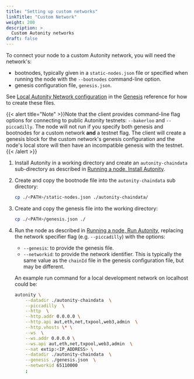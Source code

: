 ```yaml
---
title: "Setting up custom networks"
linkTitle: "Custom Network"
weight: 200
description: >
  Custom Autonity networks
draft: false
---
```


To connect your node to a custom Autonity network, you will need the network's:
  - bootnodes, typically given in a  `static-nodes.json` file or specified when running the node with the `--bootnodes` command-line option.
  - genesis configuration file,  `genesis.json`.

  See [Local Autonity Network configuration](/reference/genesis/#local-autonity-network-configuration) in the [Genesis](/reference/genesis/) reference for how to create these files.

{{< alert title="Note" >}}Note that the client provides command-line flag options for connecting to public Autonity testnets: `--bakerloo` and `--piccadilly`. The node will not run if you specify both genesis and bootnodes for a custom network **and** a testnet flag. The client will create a genesis block for the custom network's genesis configuration and the node's local store will then have an incompatible genesis with the testnet.{{< /alert >}}

1. Install Autonity in a working directory and create an `autonity-chaindata` sub-directory as described in [Running a node, Install Autonity](/node-operators/install-aut/).

2. Create and copy the bootnode file into the `autonity-chaindata` sub directory:

	```bash
	cp ./<PATH>/static-nodes.json ./autonity-chaindata/
    ```

3. Create and copy the genesis file into the working directory:

	```bash
	cp ./<PATH>/genesis.json ./
    ```
4. Run the node as described in [Running a node, Run Autonity](/node-operators/run-aut/), replacing the network specifier flag (e.g. `--piccadilly`) with the options:
	- `--genesis`: to provide the genesis file.
	- `--networkid`: to provide the network identifier. This is typically the same value as the `chainId` file in the genesis configuration file, but may be different.

	An example run command for a local development network on localhost could be:
	
	```bash
	autonity \
	    --datadir ./autonity-chaindata  \
	    --piccadilly  \
	    --http  \
	    --http.addr 0.0.0.0 \
	    --http.api aut,eth,net,txpool,web3,admin  \
	    --http.vhosts \* \
	    --ws  \
	    --ws.addr 0.0.0.0 \
	    --ws.api aut,eth,net,txpool,web3,admin  \
	    --nat extip:<IP_ADDRESS> \
	    --datadir ./autonity-chaindata  \
	    --genesis ./genesis.json  \
	    --networkid 65110000 
	    ;
	```


